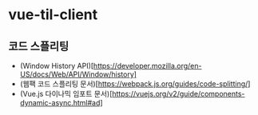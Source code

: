 # vue-til-client


## 코드 스플리팅

- (Window History API)[https://developer.mozilla.org/en-US/docs/Web/API/Window/history]
- (웹팩 코드 스플리팅 문서)[https://webpack.js.org/guides/code-splitting/]
- (Vue.js 다이나믹 임포트 문서)[https://vuejs.org/v2/guide/components-dynamic-async.html#ad]